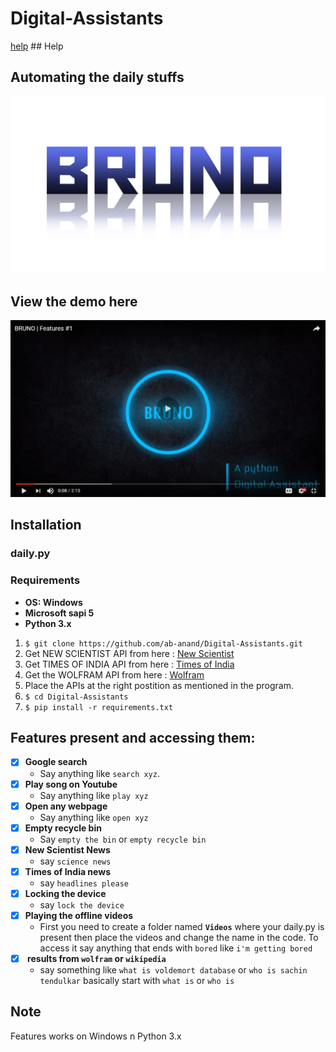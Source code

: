 # Digital-Assistants
[help](#help)
<span id="help">## Help</span>
## Automating the daily stuffs

![](BRUNO.png)

## View the demo here
[![BRUNO | Features](bruno_youtube.png)](https://www.youtube.com/playlist?list=PLVCy_WceGl-eIkIAIZbEGqP94UVryi86H)

## Installation

### daily.py

### Requirements


  - <b>OS: Windows</b>
  - <b>Microsoft sapi 5</b>
  - <b>Python 3.x</b>
 
1. `$ git clone https://github.com/ab-anand/Digital-Assistants.git`
2. Get NEW SCIENTIST API from here : [New Scientist](https://newsapi.org/new-scientist-api)
3. Get TIMES OF INDIA API from here : [Times of India](https://newsapi.org/the-times-of-india-api)
4. Get the WOLFRAM API from here : [Wolfram](https://developer.wolframalpha.com/portal/signup.html)
5. Place the APIs at the right postition as mentioned in the program.
6. `$ cd Digital-Assistants` 
7. `$ pip install -r requirements.txt`


## Features present and accessing them:
- [x] <b>Google search</b>
   - Say anything like `search xyz`.
- [x] <b>Play song on Youtube</b>
   - Say anything like `play xyz`
- [x] <b>Open any webpage</b>
   - Say anything like `open xyz`
- [x] <b>Empty recycle bin</b>
   - Say `empty the bin` or `empty recycle bin`
- [x] <b>New Scientist News</b>
   - say `science news`
- [x] <b>Times of India news</b>
   - say `headlines please`
- [x] <b>Locking the device</b>
   - say `lock the device`
- [x] <b>Playing the offline videos</b>
   - First you need to create a folder named <b>`Videos`</b> where your daily.py is present
     then place the videos and change the name in the code.
     To access it say anything that ends with `bored` like `i'm getting bored`
- [x] <b> results from `wolfram` or `wikipedia`</b>
   - say something like `what is voldemort database` or `who is sachin tendulkar` basically start with `what is` or `who is`
 
## Note
   Features works on Windows n Python 3.x
